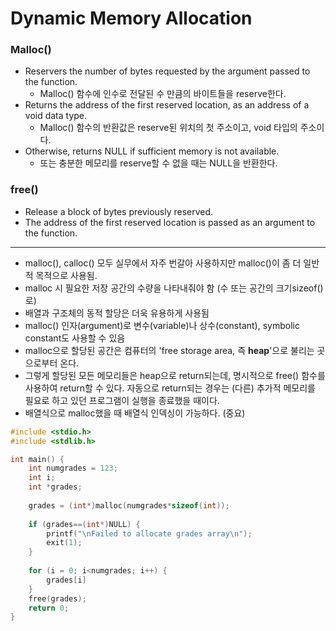 # Dynamic Memory Allocation
### Malloc()
- Reservers the number of bytes requested by the argument passed to the function.
  - Malloc() 함수에 인수로 전달된 수 만큼의 바이트들을 reserve한다.
- Returns the address of the first reserved location, as an address of a void data type.
  - Malloc() 함수의 반환값은 reserve된 위치의 첫 주소이고, void 타입의 주소이다.
- Otherwise, returns NULL if sufficient memory is not available.
  - 또는 충분한 메모리를 reserve할 수 없을 때는 NULL을 반환한다.
### free()
- Release a block of bytes previously reserved.
- The address of the first reserved location is passed as an argument to the function.

------------
- malloc(), calloc() 모두 실무에서 자주 번갈아 사용하지만 malloc()이 좀 더 일반적 목적으로 사용됨.
- malloc 시 필요한 저장 공간의 수량을 나타내줘야 함 (수 또는 공간의 크기sizeof()로)
- 배열과 구조체의 동적 할당은 더욱 유용하게 사용됨
- malloc() 인자(argument)로 변수(variable)나 상수(constant), symbolic constant도 사용할 수 있음
- malloc으로 할당된 공간은 컴퓨터의 'free storage area, 즉 **heap**'으로 불리는 곳으로부터 온다.
- 그렇게 할당된 모든 메모리들은 heap으로 return되는데, 명시적으로 free() 함수를 사용하여 return할 수 있다. 자동으로 return되는 경우는 (다른) 추가적 메모리를 필요로 하고 있던 프로그램이 실행을 종료했을 때이다.
- 배열식으로 malloc했을 때 배열식 인덱싱이 가능하다. (중요)

``` C
#include <stdio.h>
#include <stdlib.h>

int main() {
    int numgrades = 123;
    int i;
    int *grades;
    
    grades = (int*)malloc(numgrades*sizeof(int));
    
    if (grades==(int*)NULL) {
        printf("\nFailed to allocate grades array\n");
        exit(1);
    }
    
    for (i = 0; i<numgrades; i++) {
        grades[i]
    }
    free(grades);
    return 0;
}
```

